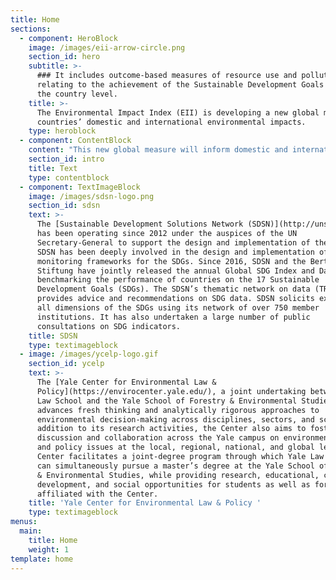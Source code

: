 ```yaml
---
title: Home
sections:
  - component: HeroBlock
    image: /images/eii-arrow-circle.png
    section_id: hero
    subtitle: >-
      ### It includes outcome-based measures of resource use and pollution
      relating to the achievement of the Sustainable Development Goals (SDGs) at
      the country level.
    title: >-
      The Environmental Impact Index (EII) is developing a new global measure of
      countries’ domestic and international environmental impacts.
    type: heroblock
  - component: ContentBlock
    content: "This new global measure will inform domestic and international policy debates on sustainable consumption and production in the context of Agenda 2030, the SDGs and the Paris Climate Agreement. It uses data from a wide range of sources official and non-official - including from new technologies. For all metrics, time-bound thresholds have been identified that need to be achieved in order to meet the SDGs and honor commitments made in the Paris Climate Change Agreement.\r\n\nThe first prototype version of the EII will be launched in 2020. \r\n\nFor now, please take a look at our new data visualization tool that tracks “bilateral spillover effects” – the international environmental impacts of countries embodied into trade. \n\nThe project is a joint initiative led by the Sustainable Development Solutions Network (SDSN) and the Yale Center for Environmental Law & Policy (YCELP). We are grateful for the support provided by Roberta Gordon and Marshall Ruben as well as from the Deutsche Gesellschaft für Internationale Zusammenarbeit (GIZ) on behalf of the German Federal Ministry for Economic Cooperation and Development (BMZ)."
    section_id: intro
    title: Text
    type: contentblock
  - component: TextImageBlock
    image: /images/sdsn-logo.png
    section_id: sdsn
    text: >-
      The [Sustainable Development Solutions Network (SDSN)](http://unsdsn.org/)
      has been operating since 2012 under the auspices of the UN
      Secretary-General to support the design and implementation of the SDGs.
      SDSN has been deeply involved in the design and implementation of
      monitoring frameworks for the SDGs. Since 2016, SDSN and the Bertelsmann
      Stiftung have jointly released the annual Global SDG Index and Dashboards
      benchmarking the performance of countries on the 17 Sustainable
      Development Goals (SDGs). The SDSN’s thematic network on data (TReNDS)
      provides advice and recommendations on SDG data. SDSN solicits experts on
      all dimensions of the SDGs using its network of over 750 member
      institutions. It has also undertaken a large number of public
      consultations on SDG indicators. 
    title: SDSN
    type: textimageblock
  - image: /images/ycelp-logo.gif
    section_id: ycelp
    text: >-
      The [Yale Center for Environmental Law &
      Policy](https://envirocenter.yale.edu/), a joint undertaking between Yale
      Law School and the Yale School of Forestry & Environmental Studies,
      advances fresh thinking and analytically rigorous approaches to
      environmental decision-making across disciplines, sectors, and scales. In
      addition to its research activities, the Center also aims to foster
      discussion and collaboration across the Yale campus on environmental law
      and policy issues at the local, regional, national, and global levels. The
      Center facilitates a joint-degree program through which Yale Law students
      can simultaneously pursue a master’s degree at the Yale School of Forestry
      & Environmental Studies, while providing research, educational, career
      development, and social opportunities for students as well as for others
      affiliated with the Center.
    title: 'Yale Center for Environmental Law & Policy '
    type: textimageblock
menus:
  main:
    title: Home
    weight: 1
template: home
---
```


